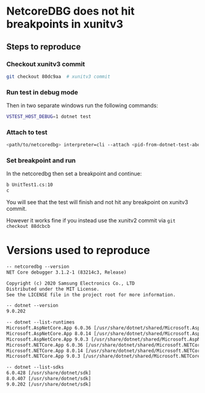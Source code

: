 # NetcoreDBG does not hit breakpoints in xunitv3

## Steps to reproduce

### Checkout xunitv3 commit
``` sh
git checkout 80dc9aa  # xunitv3 commit
```

### Run test in debug mode
Then in two separate windows run the following commands:
```sh
VSTEST_HOST_DEBUG=1 dotnet test
```

### Attach to test
```sh
<path/to/netcoredbg> interpreter=cli --attach <pid-from-dotnet-test-above>
```

### Set breakpoint and run
In the netcoredbg then set a breakpoint and continue:

``` sh
b UnitTest1.cs:10
c
```

You will see that the test will finish and not hit any breakpoint on xunitv3 commit.

However it works fine if you instead use the xunitv2 commit via `git checkout 88dcbcb`

# Versions used to reproduce

```txt
-- netcoredbg --version
NET Core debugger 3.1.2-1 (83214c3, Release)

Copyright (c) 2020 Samsung Electronics Co., LTD
Distributed under the MIT License.
See the LICENSE file in the project root for more information.
```

```txt
-- dotnet --version
9.0.202
```

```txt
-- dotnet --list-runtimes
Microsoft.AspNetCore.App 6.0.36 [/usr/share/dotnet/shared/Microsoft.AspNetCore.App]
Microsoft.AspNetCore.App 8.0.14 [/usr/share/dotnet/shared/Microsoft.AspNetCore.App]
Microsoft.AspNetCore.App 9.0.3 [/usr/share/dotnet/shared/Microsoft.AspNetCore.App]
Microsoft.NETCore.App 6.0.36 [/usr/share/dotnet/shared/Microsoft.NETCore.App]
Microsoft.NETCore.App 8.0.14 [/usr/share/dotnet/shared/Microsoft.NETCore.App]
Microsoft.NETCore.App 9.0.3 [/usr/share/dotnet/shared/Microsoft.NETCore.App]
```

```txt
-- dotnet --list-sdks
6.0.428 [/usr/share/dotnet/sdk]
8.0.407 [/usr/share/dotnet/sdk]
9.0.202 [/usr/share/dotnet/sdk]
```

